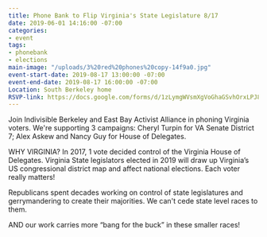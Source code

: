 ```yaml
---
title: Phone Bank to Flip Virginia's State Legislature 8/17
date: 2019-06-01 14:16:00 -07:00
categories:
- event
tags:
- phonebank
- elections
main-image: "/uploads/3%20red%20phones%20copy-14f9a0.jpg"
event-start-date: 2019-08-17 13:00:00 -07:00
event-end-date: 2019-08-17 16:00:00 -07:00
Location: South Berkeley home
RSVP-link: https://docs.google.com/forms/d/1zLymgWVsmXgVoGhaGSvhOrxLPJ8lR4i8FuUBxhSN6TU/edit
---
```


Join Indivisible Berkeley and East Bay Activist Alliance in phoning Virginia voters.  We're supporting 3 campaigns: Cheryl Turpin for VA Senate District 7; Alex Askew and Nancy Guy for House of Delegates.

WHY VIRGINIA?  In 2017, 1 vote decided control of the Virginia House of Delegates. Virginia State legislators elected in 2019  will draw up  Virginia’s US congressional district map and affect national elections.  Each voter really matters!

Republicans spent decades working on control of state legislatures and gerrymandering to create their majorities.  We can't cede state level races to them.

AND our work carries more “bang for the buck” in these smaller races!